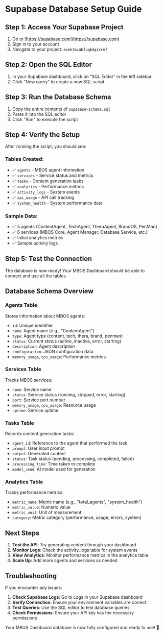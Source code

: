 # Supabase Database Setup Guide

## Step 1: Access Your Supabase Project

1. Go to [https://supabase.com](https://supabase.com)
2. Sign in to your account
3. Navigate to your project: `exektmvubfuqbdqikref`

## Step 2: Open the SQL Editor

1. In your Supabase dashboard, click on "SQL Editor" in the left sidebar
2. Click "New query" to create a new SQL script

## Step 3: Run the Database Schema

1. Copy the entire contents of `supabase-schema.sql`
2. Paste it into the SQL editor
3. Click "Run" to execute the script

## Step 4: Verify the Setup

After running the script, you should see:

### Tables Created:
- ✅ `agents` - MBOS agent information
- ✅ `services` - Service status and metrics
- ✅ `tasks` - Content generation tasks
- ✅ `analytics` - Performance metrics
- ✅ `activity_logs` - System events
- ✅ `api_usage` - API call tracking
- ✅ `system_health` - System performance data

### Sample Data:
- ✅ 5 agents (ContentAgent, TechAgent, TheraAgent, BrandOS, PenMan)
- ✅ 6 services (MBOS Core, Agent Manager, Database Service, etc.)
- ✅ Initial analytics metrics
- ✅ Sample activity logs

## Step 5: Test the Connection

The database is now ready! Your MBOS Dashboard should be able to connect and use all the tables.

## Database Schema Overview

### Agents Table
Stores information about MBOS agents:
- `id`: Unique identifier
- `name`: Agent name (e.g., "ContentAgent")
- `type`: Agent type (content, tech, thera, brand, penman)
- `status`: Current status (active, inactive, error, starting)
- `description`: Agent description
- `configuration`: JSON configuration data
- `memory_usage`, `cpu_usage`: Performance metrics

### Services Table
Tracks MBOS services:
- `name`: Service name
- `status`: Service status (running, stopped, error, starting)
- `port`: Service port number
- `memory_usage`, `cpu_usage`: Resource usage
- `uptime`: Service uptime

### Tasks Table
Records content generation tasks:
- `agent_id`: Reference to the agent that performed the task
- `prompt`: User input prompt
- `output`: Generated content
- `status`: Task status (pending, processing, completed, failed)
- `processing_time`: Time taken to complete
- `model_used`: AI model used for generation

### Analytics Table
Tracks performance metrics:
- `metric_name`: Metric name (e.g., "total_agents", "system_health")
- `metric_value`: Numeric value
- `metric_unit`: Unit of measurement
- `category`: Metric category (performance, usage, errors, system)

## Next Steps

1. **Test the API**: Try generating content through your dashboard
2. **Monitor Logs**: Check the activity_logs table for system events
3. **View Analytics**: Monitor performance metrics in the analytics table
4. **Scale Up**: Add more agents and services as needed

## Troubleshooting

If you encounter any issues:

1. **Check Supabase Logs**: Go to Logs in your Supabase dashboard
2. **Verify Connection**: Ensure your environment variables are correct
3. **Test Queries**: Use the SQL editor to test database queries
4. **Check Permissions**: Ensure your API key has the necessary permissions

Your MBOS Dashboard database is now fully configured and ready to use! 🚀 